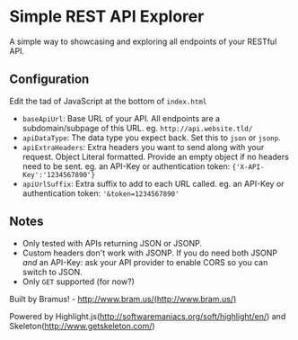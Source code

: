 # Simple REST API Explorer

A simple way to showcasing and exploring all endpoints of your RESTful API.

## Configuration

Edit the tad of JavaScript at the bottom of `index.html`

* `baseApiUrl`: Base URL of your API. All endpoints are a subdomain/subpage of this URL. eg. `http://api.website.tld/`
* `apiDataType`: The data type you expect back. Set this to `json` or `jsonp`.
* `apiExtraHeaders`: Extra headers you want to send along with your request. Object Literal formatted. Provide an empty object if no headers need to be sent. eg. an API-Key or authentication token: `{'X-API-Key':'1234567890'}`
* `apiUrlSuffix`: Extra suffix to add to each URL called. eg. an API-Key or authentication token: `'&token=1234567890'`

## Notes

* Only tested with APIs returning JSON or JSONP.
* Custom headers don't work with JSONP. If you do need both JSONP *and* an API-Key: ask your API provider to enable CORS so you can switch to JSON.
* Only `GET` supported (for now?)

Built by Bramus! - http://www.bram.us/(http://www.bram.us/)

Powered by Highlight.js(http://softwaremaniacs.org/soft/highlight/en/) and Skeleton(http://www.getskeleton.com/)